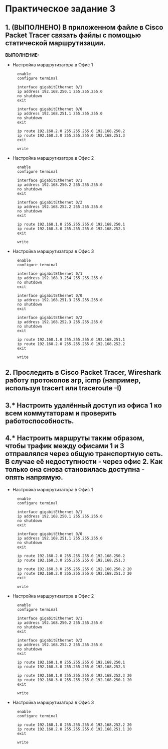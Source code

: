 # Практическое задание 3


## 1. (ВЫПОЛНЕНО) В приложенном файле в Cisco Packet Tracer связать файлы с помощью статической маршрутизации.

**ВЫПОЛНЕНИЕ:**

* Настройка маршрутизатора в Офис 1

        enable
        configure terminal

        interface gigabitEthernet 0/1
        ip address 192.168.250.1 255.255.255.0
        no shutdown 
        exit
        
        interface gigabitEthernet 0/0
        ip address 192.168.251.1 255.255.255.0
        no shutdown
        exit

        ip route 192.168.2.0 255.255.255.0 192.168.250.2
        ip route 192.168.3.0 255.255.255.0 192.168.251.3
        exit

        write

* Настройка маршрутизатора в Офис 2

        enable
        configure terminal

        interface gigabitEthernet 0/1
        ip address 192.168.250.2 255.255.255.0
        no shutdown 
        exit
        
        interface gigabitEthernet 0/2
        ip address 192.168.252.2 255.255.255.0
        no shutdown
        exit

        ip route 192.168.1.0 255.255.255.0 192.168.250.1
        ip route 192.168.3.0 255.255.255.0 192.168.252.3
        exit

        write

* Настройка маршрутизатора в Офис 3

        enable
        configure terminal
        
        interface gigabitEthernet 0/1
        ip address 192.168.3.254 255.255.255.0
        no shutdown 
        exit

        interface gigabitEthernet 0/0
        ip address 192.168.251.3 255.255.255.0
        no shutdown 
        exit
        
        interface gigabitEthernet 0/2
        ip address 192.168.252.3 255.255.255.0
        no shutdown
        exit

        ip route 192.168.1.0 255.255.255.0 192.168.251.1
        ip route 192.168.2.0 255.255.255.0 192.168.252.2
        exit

        write



## 2. Проследить в Cisco Packet Tracer, Wireshark работу протоколов arp, icmp (например, используя tracert или traceroute -I)

## 3.* Настроить удалённый доступ из офиса 1 ко всем коммутаторам и проверить работоспособность.


## 4.* Настроить маршруты таким образом, чтобы трафик между офисами 1 и 3 отправлялся через общую транспортную сеть. В случае её недоступности - через офис 2. Как только она снова становилась доступна - опять напрямую.

* Настройка маршрутизатора в Офис 1

        enable
        configure terminal

        interface gigabitEthernet 0/1
        ip address 192.168.250.1 255.255.255.0
        no shutdown 
        exit
        
        interface gigabitEthernet 0/0
        ip address 192.168.251.1 255.255.255.0
        no shutdown
        exit

        ip route 192.168.2.0 255.255.255.0 192.168.250.2
        ip route 192.168.3.0 255.255.255.0 192.168.251.3

        ip route 192.168.3.0 255.255.255.0 192.168.250.2 20
        ip route 192.168.2.0 255.255.255.0 192.168.251.3 20
        exit

        write

* Настройка маршрутизатора в Офис 2

        enable
        configure terminal

        interface gigabitEthernet 0/1
        ip address 192.168.250.2 255.255.255.0
        no shutdown 
        exit
        
        interface gigabitEthernet 0/2
        ip address 192.168.252.2 255.255.255.0
        no shutdown
        exit

        ip route 192.168.1.0 255.255.255.0 192.168.250.1
        ip route 192.168.3.0 255.255.255.0 192.168.252.3

        ip route 192.168.1.0 255.255.255.0 192.168.252.3 20
        ip route 192.168.3.0 255.255.255.0 192.168.250.1 20
        exit

        write

* Настройка маршрутизатора в Офис 3

        enable
        configure terminal
        
        ip route 192.168.1.0 255.255.255.0 192.168.252.2 20
        ip route 192.168.2.0 255.255.255.0 192.168.251.1 20
        exit

        write
